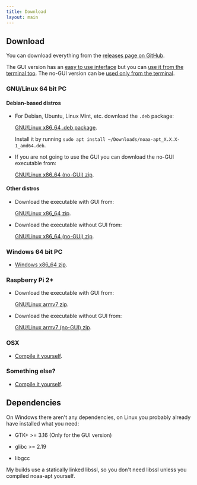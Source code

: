 ```yaml
---
title: Download
layout: main
---
```


## Download

You can download everything from the
[releases page on GitHub](https://github.com/martinber/noaa-apt/releases).

The GUI version has an [easy to use interface](./usage.html#gui) but you can
[use it from the terminal too](./usage.html#terminal). The no-GUI version can be
[used only from the terminal](./usage.html#terminal).

### GNU/Linux 64 bit PC

#### Debian-based distros

- For Debian, Ubuntu, Linux Mint, etc. download the `.deb` package:

    [GNU/Linux x86_64 .deb package][amd64_deb].

    Install it by running `sudo apt install ~/Downloads/noaa-apt_X.X.X-1_amd64.deb`.

- If you are not going to use the GUI you can download the no-GUI executable from:

    [GNU/Linux x86_64 (no-GUI) zip][x86_64_linux_gnu_nogui_zip].

#### Other distros

- Download the executable with GUI from:

    [GNU/Linux x86_64 zip][x86_64_linux_gnu_zip].

- Download the executable without GUI from:

    [GNU/Linux x86_64 (no-GUI) zip][x86_64_linux_gnu_nogui_zip].

### Windows 64 bit PC

- [Windows x86_64 zip][x86_64_windows_gnu_zip].

### Raspberry Pi 2+

- Download the executable with GUI from:

    [GNU/Linux armv7 zip][armv7_linux_gnueabihf_zip].

- Download the executable without GUI from:

    [GNU/Linux armv7 (no-GUI) zip][armv7_linux_gnueabihf_nogui_zip].

### OSX

- [Compile it yourself](./development.html#compilation).

### Something else?

- [Compile it yourself](./development.html#compilation).

## Dependencies

On Windows there aren't any dependencies, on Linux you probably already have
installed what you need:

- GTK+ >= 3.16 (Only for the GUI version)

- glibc >= 2.19

- libgcc

My builds use a statically linked libssl, so you don't need libssl unless you
compiled noaa-apt yourself.

[amd64_deb]: https://github.com/martinber/noaa-apt/releases/download/v1.1.1/noaa-apt_1.1.1-1_amd64.deb
[x86_64_windows_gnu_zip]: https://github.com/martinber/noaa-apt/releases/download/v1.1.1/noaa-apt-1.1.1-x86_64-windows-gnu.zip
[x86_64_linux_gnu_zip]: https://github.com/martinber/noaa-apt/releases/download/v1.1.1/noaa-apt-1.1.1-x86_64-linux-gnu.zip
[x86_64_linux_gnu_nogui_zip]: https://github.com/martinber/noaa-apt/releases/download/v1.1.1/noaa-apt-1.1.1-x86_64-linux-gnu-nogui.zip
[armv7_linux_gnueabihf_zip]: https://github.com/martinber/noaa-apt/releases/download/v1.1.1/noaa-apt-1.1.1-armv7-linux-gnueabihf.zip
[armv7_linux_gnueabihf_nogui_zip]: https://github.com/martinber/noaa-apt/releases/download/v1.1.1/noaa-apt-1.1.1-armv7-linux-gnueabihf-nogui.zip
